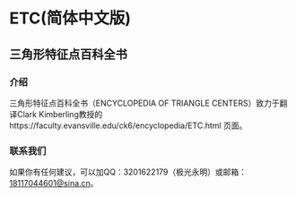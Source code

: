 # ETC(简体中文版)
## 三角形特征点百科全书
### 介绍
三角形特征点百科全书（ENCYCLOPEDIA OF TRIANGLE CENTERS）致力于翻译Clark Kimberling教授的https://faculty.evansville.edu/ck6/encyclopedia/ETC.html
页面。
### 联系我们

如果你有任何建议，可以加QQ：3201622179（极光永明）或邮箱：18117044601@sina.cn。
